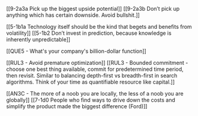 [[9-2a3a Pick up the biggest upside potential]]
[[9-2a3b Don’t pick up anything which has certain downside. Avoid bullshit.]]

[[5-1b1a Technology itself should be the kind that begets and benefits from volatility]]
[[5-1b2 Don’t invest in prediction, because knowledge is inherently unpredictable]]

[[QUE5 - What's your company's billion-dollar function]]

[[RUL3 - Avoid premature optimization]]
[[RUL3 - Bounded commitment - choose one best thing available, commit for predetermined time period, then revisit. Similar to balancing depth-first vs breadth-first in search algorithms. Think of your time as quantifiable resource like capital.]]

[[AN3C - The more of a noob you are locally, the less of a noob you are globally]]
[[7-1d0 People who find ways to drive down the costs and simplify the product made the biggest difference (Ford)]]